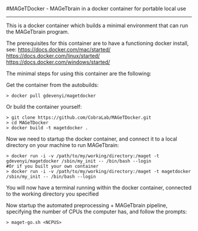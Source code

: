 #MAGeTDocker - MAGeTbrain in a docker container for portable local use

-----

This is a docker container which builds a minimal environment that can run the MAGeTbrain program.

The prerequisites for this container are to have a functioning docker install, see:
https://docs.docker.com/mac/started/
https://docs.docker.com/linux/started/
https://docs.docker.com/windows/started/

The minimal steps for using this container are the following:

Get the container from the autobuilds:
```
> docker pull gdevenyi/magetdocker
```

Or build the container yourself:
```
> git clone https://github.com/CobraLab/MAGeTDocker.git
> cd MAGeTDocker
> docker build -t magetdocker .
```

Now we need to startup the docker container, and connect it to a local directory on your machine to run MAGeTbrain:
```
> docker run -i -v /path/to/my/working/directory:/maget -t gdevenyi/magetdocker /sbin/my_init -- /bin/bash --login
#Or if you built your own container
> docker run -i -v /path/to/my/working/directory:/maget -t magetdocker /sbin/my_init -- /bin/bash --login
```
You will now have a terminal running within the docker container, connected to the working directory you specified

Now startup the automated preprocessing + MAGeTbrain pipeline, specifying the number of CPUs the computer has, and follow the prompts:
```
> maget-go.sh <NCPUS>
```
